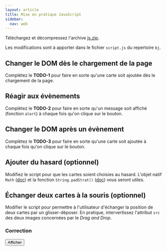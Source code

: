 ```yaml
---
layout: article
title: Mise en pratique JavaScript
sidebar:
  nav: web
---
```


Téléchargez et décompressez l'archive [js.zip](js.zip). 

Les modifications sont à apporter dans le fichier `script.js` du repertoire `bj`.

## Changer le DOM dès le chargement de la page

Complétez le **TODO-1** pour faire en sorte qu'une carte soit ajoutée dès le chargement de la page.


## Réagir aux évènements

Complétez le **TODO-2** pour faire en sorte qu'un message soit affiché (fonction `alert`) à chaque fois qu'on clique sur le bouton.


## Changer le DOM après un évènement

Complétez le **TODO-3** pour faire en sorte qu'une carte soit ajoutée à chaque fois qu'on clique sur le bouton.


## Ajouter du hasard (optionnel)

Modifiez le script pour que les cartes soient choisies au hasard. L'objet natif `Math` ([doc](https://developer.mozilla.org/fr/docs/Web/JavaScript/Reference/Objets_globaux/Math)) et la fonction `String.padStrat()` ([doc](https://developer.mozilla.org/fr/docs/Web/JavaScript/Reference/Objets_globaux/String/padStart)) vous seront utiles.

## Échanger deux cartes à la souris (optionnel)

Modifier le script pour permettre à l'utilisateur d'échanger la position de deux cartes par un glisser-déposer. En pratique, intervertissez l'attribut `src` des deux images concernées par le _Drag and Drop_.

### Correction


<button onclick="toggleVisible()">Afficher</button>

<div id="correctionDIV" style="display:none">

Dans `script.js` modifiez la fonction `ajouterCarte` comme suit :

```javascript 
function ajouterCarte(src) {
    let img = document.createElement('img');
    img.src = src;
    img.id = Math.random().toString(36).substring(2, 15);
    img.draggable = true;
    img.ondragstart = drag;
    img.ondragover = allowDrop;
    img.ondrop = drop;
    document.getElementById("mes-cartes").appendChild(img);
}
```
Et ajoutez les fonctions :

```javascript 
function allowDrop(ev) {
    ev.preventDefault();
}

function drag(ev) {
    ev.dataTransfer.setData("text", ev.target.id);
}

function drop(ev) {
    ev.preventDefault();
    let data = ev.dataTransfer.getData("text");
    let srcElt = document.getElementById(data);
    let filename = ev.target.src;
    ev.target.src = srcElt.src;
    srcElt.src = filename;
}
```

</div>

<script>
function toggleVisible() {
  var x = document.getElementById("correctionDIV");
  if (x.style.display === "none") {
    x.style.display = "block";
  } else {
    x.style.display = "none";
  }
}
</script>